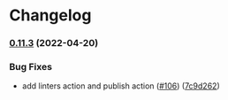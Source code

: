 # Changelog

### [0.11.3](https://github.com/test-kitchen/kitchen-digitalocean/compare/v0.11.2...v0.11.3) (2022-04-20)


### Bug Fixes

* add linters action and publish action ([#106](https://github.com/test-kitchen/kitchen-digitalocean/issues/106)) ([7c9d262](https://github.com/test-kitchen/kitchen-digitalocean/commit/7c9d262f3317feeee92c8f43e1e746e1bece3406))
